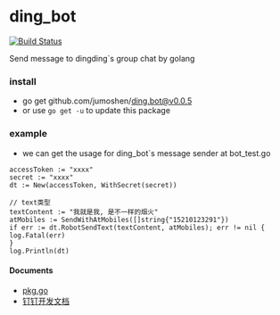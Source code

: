 # ding_bot

[![Build Status](https://travis-ci.com/jumoshen/ding_bot.svg?branch=master)](https://travis-ci.com/jumoshen/ding_bot)

Send message to dingding`s group chat by golang

### install
- go get github.com/jumoshen/ding.bot@v0.0.5
- or use `go get -u` to update this package

### example

- we can get the usage for ding_bot`s message sender at bot_test.go

```golang
accessToken := "xxxx"
secret := "xxxx"
dt := New(accessToken, WithSecret(secret))

// text类型
textContent := "我就是我, 是不一样的烟火"
atMobiles := SendWithAtMobiles([]string{"15210123291"})
if err := dt.RobotSendText(textContent, atMobiles); err != nil {
log.Fatal(err)
}
log.Println(dt)
```

#### Documents
- [pkg.go](https://pkg.go.dev/github.com/jumoshen/ding_bot)
- [钉钉开发文档](https://developers.dingtalk.com/document/app/custom-robot-access/title-r82-8g5-0sk)
